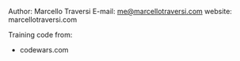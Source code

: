 Author:  Marcello Traversi
E-mail:  me@marcellotraversi.com
website: marcellotraversi.com

Training code from:
- codewars.com
